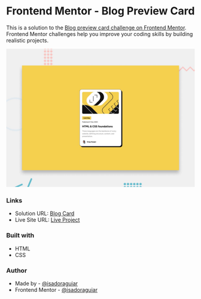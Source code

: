 # Frontend Mentor - Blog Preview Card

This is a solution to the [Blog preview card challenge on Frontend Mentor](https://www.frontendmentor.io/challenges/blog-preview-card-ckPaj01IcS). Frontend Mentor challenges help you improve your coding skills by building realistic projects.

![Design preview for the Recipe page coding challenge](./design/desktop-preview.jpg)

### Links

- Solution URL: [Blog Card](https://github.com/isadoraguiar/frontend-mentor/tree/main/blog-card)
- Live Site URL: [Live Project](https://isadoraguiar.github.io/frontend-mentor/blog-card/)

### Built with

- HTML
- CSS

### Author

- Made by - [@isadoraguiar](https://github.com/isadoraguiar)
- Frontend Mentor - [@isadoraguiar](https://www.frontendmentor.io/profile/isadoraguiar)
